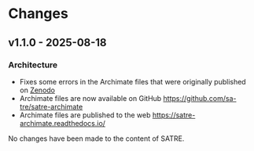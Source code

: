 # Changes

## v1.1.0 - 2025-08-18

### Architecture

- Fixes some errors in the Archimate files that were originally published on [Zenodo](https://zenodo.org/records/10053383)
- Archimate files are now available on GitHub https://github.com/sa-tre/satre-archimate
- Archimate files are published to the web https://satre-archimate.readthedocs.io/

No changes have been made to the content of SATRE.
